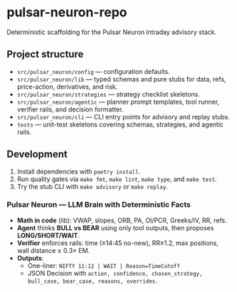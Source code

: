 # pulsar-neuron-repo

Deterministic scaffolding for the Pulsar Neuron intraday advisory stack.

## Project structure
- `src/pulsar_neuron/config` — configuration defaults.
- `src/pulsar_neuron/lib` — typed schemas and pure stubs for data, refs, price-action, derivatives, and risk.
- `src/pulsar_neuron/strategies` — strategy checklist skeletons.
- `src/pulsar_neuron/agentic` — planner prompt templates, tool runner, verifier rails, and decision formatter.
- `src/pulsar_neuron/cli` — CLI entry points for advisory and replay stubs.
- `tests` — unit-test skeletons covering schemas, strategies, and agentic rails.

## Development
1. Install dependencies with `poetry install`.
2. Run quality gates via `make fmt`, `make lint`, `make type`, and `make test`.
3. Try the stub CLI with `make advisory` or `make replay`.

### Pulsar Neuron — LLM Brain with Deterministic Facts
- **Math in code** (lib): VWAP, slopes, ORB, PA, OI/PCR, Greeks/IV, RR, refs.
- **Agent** thinks **BULL vs BEAR** using only tool outputs, then proposes **LONG/SHORT/WAIT**.
- **Verifier** enforces rails: time (≥14:45 no-new), RR≥1.2, max positions, wall distance ≥ 0.3× EM.
- **Outputs**:
  - One-liner: `NIFTY 11:12 | WAIT | Reason=TimeCutoff`
  - JSON Decision with `action, confidence, chosen_strategy, bull_case, bear_case, reasons, overrides`.
